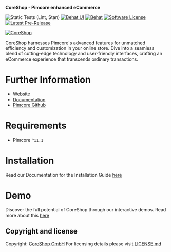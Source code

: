 **CoreShop - Pimcore enhanced eCommerce**

![Static Tests (Lint, Stan)](https://github.com/coreshop/CoreShop/actions/workflows/static.yml/badge.svg)
[![Behat UI](https://github.com/coreshop/CoreShop/actions/workflows/behat_ui.yml/badge.svg)](https://github.com/coreshop/CoreShop/actions/workflows/behat_ui.yml)
[![Behat](https://github.com/coreshop/CoreShop/actions/workflows/behat.yml/badge.svg)](https://github.com/coreshop/CoreShop/actions/workflows/behat.yml)
[![Software License](https://img.shields.io/badge/license-GPLv3-brightgreen.svg?style=flat)](LICENSE.md)
[![Latest Pre-Release](https://img.shields.io/packagist/vpre/coreshop/core-shop.svg)](https://www.packagist.org/packages/coreshop/core-shop)

[![CoreShop](https://raw.githubusercontent.com/coreshop/CoreShop/4.0/etc/illustration.png 'CoreShop')](https://www.coreshop.org)


CoreShop harnesses Pimcore's advanced features for unmatched efficiency and customization in your online store. Dive
into a seamless blend of cutting-edge technology and user-friendly interfaces, crafting an eCommerce experience that
transcends ordinary transactions.

# Further Information

- [Website](https://www.coreshop.org)
- [Documentation](https://docs.coreshop.org/latest)
- [Pimcore Github](https://github.com/pimcore/pimcore)

# Requirements

- Pimcore `^11.1`

# Installation

Read our Documentation for the Installation Guide [here](https://docs.coreshop.org/CoreShop/Getting_Started/Installation)

# Demo

Discover the full potential of CoreShop through our interactive demos. Read more about this [here](https://docs.coreshop.org/CoreShop/Getting_Started/Demo)

## Copyright and license

Copyright: [CoreShop GmbH](https://www.coreshop.org)
For licensing details please visit [LICENSE.md](LICENSE.md)
